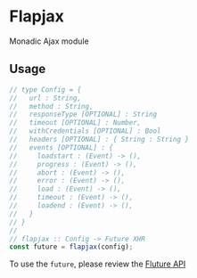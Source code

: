 # Flapjax

Monadic Ajax module

## Usage

```js
// type Config = {
//   url : String,
//   method : String,
//   responseType [OPTIONAL] : String
//   timeout [OPTIONAL] : Number,
//   withCredentials [OPTIONAL] : Bool
//   headers [OPTIONAL] : { String : String }  
//   events [OPTIONAL] : { 
//     loadstart : (Event) -> (),
//     progress : (Event) -> (),
//     abort : (Event) -> (),
//     error : (Event) -> (),
//     load : (Event) -> (),
//     timeout : (Event) -> (),
//     loadend : (Event) -> (),
//   }
// }
//
// flapjax :: Config -> Future XHR
const future = flapjax(config);
```

To use the `future`, please review the [Fluture API](https://github.com/fluture-js/Fluture)



